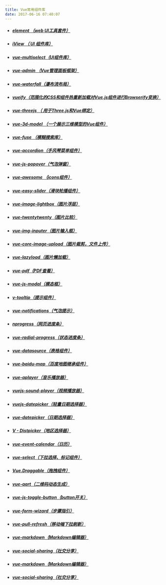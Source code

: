 ```yaml
---
title: Vue常用组件库
date: 2017-06-16 07:40:07
---
```


- ##### [element （web UI工具套件）](http://element.eleme.io/#/zh-CN/component/installation)

- ##### [iView （ UI 组件库）](https://github.com/iview/iview)

- ##### [vue-multiselect（UI组件库）](http://monterail.github.io/vue-multiselect/#sub-action-dispatcher)

<!--more-->

- ##### [vue-admin （Vue管理面板框架）](https://admin.vuebulma.com/#/dashboard)

- ##### [vue-waterfall（瀑布流布局）](https://github.com/MopTym/vue-waterfall)

- ##### [vueify（范围化的CSS和组件热重新加载对Vue.js组件进行Browserify变换）](https://github.com/vuejs/vueify)


- ##### [vue-threejs （ 用于Three.js和Vue绑定）](https://github.com/fritx/vue-threejs) 

- ##### [vue-3d-model （一个展示三维模型的Vue组件）](https://admin.vuebulma.com/#/dashboard)

- ##### [vue-fuse （模糊搜索库）](https://github.com/shayneo/vue-fuse)

- ##### [vue-accordion（手风琴菜单组件）](https://github.com/zeratulmdq/vue-accordion)

- ##### [vue-js-popover（气泡弹窗）](https://github.com/euvl/vue-js-popover)

- ##### [vue-awesome （icons组件）](https://github.com/Justineo/vue-awesome)

- ##### [vue-easy-slider（滑块轮播组件）](https://github.com/shhdgit/vue-easy-slider)

- ##### [vue-image-lightbox（图片浮层）](https://github.com/pexea12/vue-image-lightbox)

- ##### [vue-twentytwenty（图片比较）](https://github.com/mhayes/vue-twentytwenty)

- ##### [vue-img-inputer（图片输入框）](https://github.com/waynecz/vue-img-inputer)

- ##### [vue-core-image-upload（图片裁剪，文件上传）](http://vanthink-ued.github.io/vue-core-image-upload/index.html#/cn/home)

- ##### [vue-lazyload（图片懒加载）](https://github.com/hilongjw/vue-lazyload)

- ##### [vue-pdf（PDF查看）](https://github.com/FranckFreiburger/vue-pdf)

- ##### [vue-js-modal（模态框）](https://github.com/euvl/vue-js-modal)

- ##### [v-tooltip（提示组件）](https://github.com/Akryum/v-tooltip)

- ##### [vue-notifications（气泡提示）](https://github.com/se-panfilov/vue-notifications)

- ##### [nprogress（网页进度条）](https://github.com/vue-bulma/nprogress)

- ##### [vue-radial-progress（状态进度条）](https://github.com/wyzant-dev/vue-radial-progress)

- ##### [vue-datasource（表格组件）](https://github.com/coderdiaz/vue-datasource)

- ##### [vue-baidu-map（百度地图继承组件）](https://github.com/Dafrok/vue-baidu-map)

- ##### [vue-aplayer（音乐播放器）](https://github.com/SevenOutman/vue-aplayer)

- ##### [vuejs-sound-player（视频播放器）](https://github.com/shershen08/vuejs-sound-player)

- ##### [vuejs-datepicker（轻量日期选择器）](https://github.com/charliekassel/vuejs-datepicker)

- ##### [vue-datepicker（日期选择器）](https://github.com/hilongjw/vue-datepicker)

- ##### [V - Distpicker（地区选择器）](https://distpicker.iline.co/)

- ##### [vue-event-calendar（日历）](https://github.com/GeoffZhu/vue-event-calendar)

- ##### [vue-select（下拉选择、标记组件）](http://sagalbot.github.io/vue-select)

- ##### [Vue.Draggable（拖拽组件）](https://github.com/SortableJS/Vue.Draggable)

- ##### [vue-qart（二维码动态生成）](https://github.com/superman66/vue-qart)

- ##### [vue-js-toggle-button（button开关）](http://vue-js-toggle-button.yev.io/)

- ##### [vue-form-wizard（步骤指引）](https://github.com/cristijora/vue-form-wizard)

- ##### [vue-pull-refresh（移动端下拉刷新）](https://github.com/lakb248/vue-pull-refresh)

- ##### [vue-markdown（Markdown编辑器）](https://github.com/miaolz123/vue-markdown)

- ##### [vue-social-sharing（社交分享）](https://github.com/nicolasbeauvais/vue-social-sharing)

- ##### [vue-markdown（Markdown编辑器）](https://github.com/miaolz123/vue-markdown)

- ##### [vue-social-sharing（社交分享）](https://github.com/nicolasbeauvais/vue-social-sharing)
